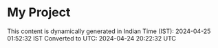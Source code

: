 # My Project

This content is dynamically generated in Indian Time (IST): 2024-04-25 01:52:32 IST
Converted to UTC: 2024-04-24 20:22:32 UTC
